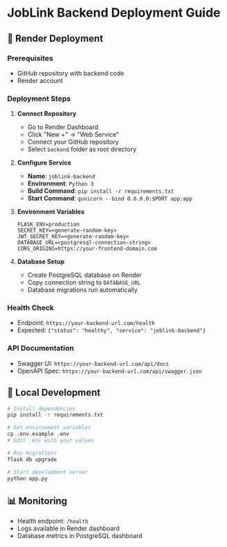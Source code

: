 # JobLink Backend Deployment Guide

## 🚀 Render Deployment

### Prerequisites
- GitHub repository with backend code
- Render account

### Deployment Steps

1. **Connect Repository**
   - Go to Render Dashboard
   - Click "New +" → "Web Service"
   - Connect your GitHub repository
   - Select `backend` folder as root directory

2. **Configure Service**
   - **Name**: `joblink-backend`
   - **Environment**: `Python 3`
   - **Build Command**: `pip install -r requirements.txt`
   - **Start Command**: `gunicorn --bind 0.0.0.0:$PORT app:app`

3. **Environment Variables**
   ```
   FLASK_ENV=production
   SECRET_KEY=<generate-random-key>
   JWT_SECRET_KEY=<generate-random-key>
   DATABASE_URL=<postgresql-connection-string>
   CORS_ORIGINS=https://your-frontend-domain.com
   ```

4. **Database Setup**
   - Create PostgreSQL database on Render
   - Copy connection string to `DATABASE_URL`
   - Database migrations run automatically

### Health Check
- Endpoint: `https://your-backend-url.com/health`
- Expected: `{"status": "healthy", "service": "joblink-backend"}`

### API Documentation
- Swagger UI: `https://your-backend-url.com/api/docs`
- OpenAPI Spec: `https://your-backend-url.com/api/swagger.json`

## 🔧 Local Development

```bash
# Install dependencies
pip install -r requirements.txt

# Set environment variables
cp .env.example .env
# Edit .env with your values

# Run migrations
flask db upgrade

# Start development server
python app.py
```

## 📊 Monitoring

- Health endpoint: `/health`
- Logs available in Render dashboard
- Database metrics in PostgreSQL dashboard
